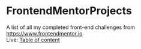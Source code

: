 # FrontendMentorProjects
A list of all my completed front-end challenges from https://www.frontendmentor.io
<br>
Live: [Table of content](https://andreibarari.github.io/FrontendMentorProjects/)

